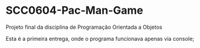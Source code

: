 # SCC0604-Pac-Man-Game
Projeto final da disciplina de Programação Orientada a Objetos

Esta é a primeira entrega, onde o programa funcionava apenas via console;
